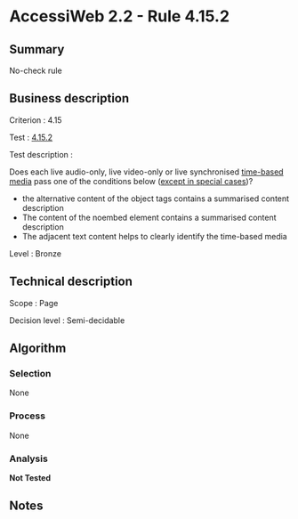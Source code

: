 # AccessiWeb 2.2 - Rule 4.15.2

## Summary

No-check rule

## Business description

Criterion : 4.15

Test : [4.15.2](http://www.accessiweb.org/index.php/accessiweb-22-english-version.html#test-4-15-2)

Test description :

 Does each live audio-only, live video-only or live synchronised [time-based media](http://www.accessiweb.org/index.php/glossary-76.html#mMediaTemp) pass one of the conditions below ([except in special cases](http://www.accessiweb.org/index.php/glossary-76.html#cpCrit4-15))? 

 * the alternative content of the object tags contains a summarised content description 
 * The content of the noembed element contains a summarised content description
 * The adjacent text content helps to clearly identify the time-based media
 

Level : Bronze 

## Technical description

Scope : Page

Decision level : Semi-decidable

## Algorithm

### Selection

None

### Process

None

### Analysis

**Not Tested**

## Notes

